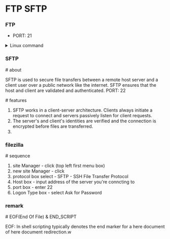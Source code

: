 # FTP SFTP

### FTP

- PORT: 21

<details><summary>Linux command</summary>

```

# FTP server details

FTP_SERVER="ftp.example.com"
FTP_USER="username"
FTP_PASS="password"


# Remote file path

REMOTE_FILE="/path/to/remote/file.zip"

# Local output file

OUTPUT_FILE="file.zip"

# Connect to the FTP server

ftp -n -v "$FTP_SERVER" <<END_SCRIPT

```

</details>


### SFTP

\# about

SFTP is used to secure file transfers between a remote host server and a client user over a public network like the internet.
SFTP ensures that the host and client are validated and authenticated.
PORT: 22

\# features

1. SFTP works in a client-server architecture. Clients always initiate a request to connect and servers passively listen for client requests.
2. The server's and client's identities are verified and the connection is encrypted before files are transferred.
3. 

### filezilla

\# sequence

1. site Manager - click (top left first menu box)  
2. new site Manager - click 
3. protocol box select - SFTP - SSH File Transfer Protocol
4. Host box - input address of the server you're conncting to
5. port box - enter 22
6. Logon Type box - select Ask for Password

### remark

\# EOF(End Of File) & END_SCRIPT

EOF: In shell scripting typically denotes the end marker for a here document of here document redirection.w
